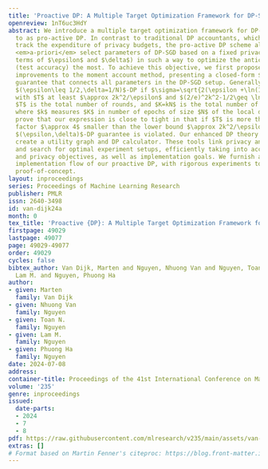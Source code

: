 ```yaml
---
title: 'Proactive DP: A Multiple Target Optimization Framework for DP-SGD'
openreview: 1nT6uc3HdY
abstract: We introduce a multiple target optimization framework for DP-SGD referred
  to as pro-active DP. In contrast to traditional DP accountants, which are used to
  track the expenditure of privacy budgets, the pro-active DP scheme allows one to
  <em>a-priori</em> select parameters of DP-SGD based on a fixed privacy budget (in
  terms of $\epsilon$ and $\delta$) in such a way to optimize the anticipated utility
  (test accuracy) the most. To achieve this objective, we first propose significant
  improvements to the moment account method, presenting a closed-form $(\epsilon,\delta)$-DP
  guarantee that connects all parameters in the DP-SGD setup. Generally, DP-SGD is
  $(\epsilon\leq 1/2,\delta=1/N)$-DP if $\sigma=\sqrt{2(\epsilon +\ln(1/\delta))/\epsilon}$
  with $T$ at least $\approx 2k^2/\epsilon$ and $(2/e)^2k^2-1/2\geq \ln(N)$, where
  $T$ is the total number of rounds, and $K=kN$ is the total number of gradient computations
  where $k$ measures $K$ in number of epochs of size $N$ of the local data set. We
  prove that our expression is close to tight in that if $T$ is more than a constant
  factor $\approx 4$ smaller than the lower bound $\approx 2k^2/\epsilon$, then the
  $(\epsilon,\delta)$-DP guarantee is violated. Our enhanced DP theory allows us to
  create a utility graph and DP calculator. These tools link privacy and utility objectives
  and search for optimal experiment setups, efficiently taking into account both accuracy
  and privacy objectives, as well as implementation goals. We furnish a comprehensive
  implementation flow of our proactive DP, with rigorous experiments to showcase the
  proof-of-concept.
layout: inproceedings
series: Proceedings of Machine Learning Research
publisher: PMLR
issn: 2640-3498
id: van-dijk24a
month: 0
tex_title: 'Proactive {DP}: A Multiple Target Optimization Framework for {DP}-{SGD}'
firstpage: 49029
lastpage: 49077
page: 49029-49077
order: 49029
cycles: false
bibtex_author: Van Dijk, Marten and Nguyen, Nhuong Van and Nguyen, Toan N. and Nguyen,
  Lam M. and Nguyen, Phuong Ha
author:
- given: Marten
  family: Van Dijk
- given: Nhuong Van
  family: Nguyen
- given: Toan N.
  family: Nguyen
- given: Lam M.
  family: Nguyen
- given: Phuong Ha
  family: Nguyen
date: 2024-07-08
address:
container-title: Proceedings of the 41st International Conference on Machine Learning
volume: '235'
genre: inproceedings
issued:
  date-parts:
  - 2024
  - 7
  - 8
pdf: https://raw.githubusercontent.com/mlresearch/v235/main/assets/van-dijk24a/van-dijk24a.pdf
extras: []
# Format based on Martin Fenner's citeproc: https://blog.front-matter.io/posts/citeproc-yaml-for-bibliographies/
---
```

